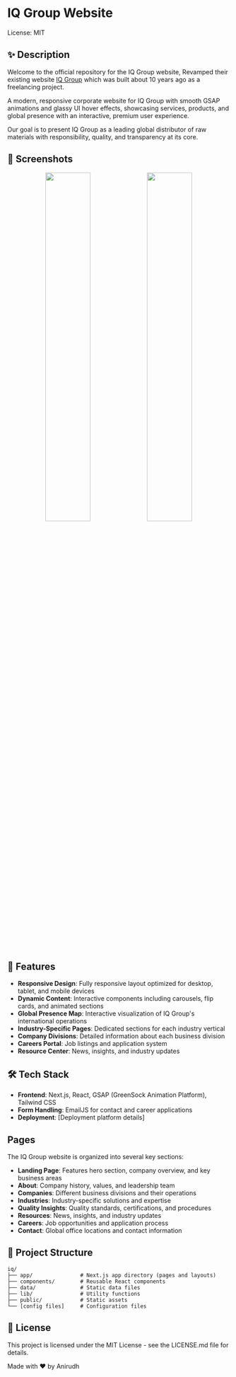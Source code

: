 # IQ Group Website
License: MIT

## ✨ Description
Welcome to the official repository for the IQ Group website, Revamped their existing website <a href="https://www.iqgroup.in/">IQ Group</a> which was built about 10 years ago as a freelancing project.

A modern, responsive corporate website for IQ Group with smooth GSAP animations and glassy UI hover effects, showcasing services, products, and global presence with an interactive, premium user experience.

Our goal is to present IQ Group as a leading global distributor of raw materials with responsibility, quality, and transparency at its core.

## 📸 Screenshots
<p align="center">
  <img src="https://github.com/AnirudhS3110/IQ-Group/raw/main/public/readme/Screenshot%202025-08-05%20221823.png" width="45%" />
  <img src="https://github.com/AnirudhS3110/IQ-Group/raw/main/public/readme/Screenshot%202025-08-05%20222344.png" width="45%" />
</p>

## 🚀 Features
- **Responsive Design**: Fully responsive layout optimized for desktop, tablet, and mobile devices
- **Dynamic Content**: Interactive components including carousels, flip cards, and animated sections
- **Global Presence Map**: Interactive visualization of IQ Group's international operations
- **Industry-Specific Pages**: Dedicated sections for each industry vertical
- **Company Divisions**: Detailed information about each business division
- **Careers Portal**: Job listings and application system
- **Resource Center**: News, insights, and industry updates

## 🛠️ Tech Stack
- **Frontend**: Next.js, React, GSAP (GreenSock Animation Platform), Tailwind CSS
- **Form Handling**: EmailJS for contact and career applications
- **Deployment**: [Deployment platform details]


## Pages
The IQ Group website is organized into several key sections:

- **Landing Page**: Features hero section, company overview, and key business areas
- **About**: Company history, values, and leadership team
- **Companies**: Different business divisions and their operations
- **Industries**: Industry-specific solutions and expertise
- **Quality Insights**: Quality standards, certifications, and procedures
- **Resources**: News, insights, and industry updates
- **Careers**: Job opportunities and application process
- **Contact**: Global office locations and contact information


## 📖 Project Structure
```
iq/
├── app/               # Next.js app directory (pages and layouts)
├── components/        # Reusable React components
├── data/              # Static data files
├── lib/               # Utility functions
├── public/            # Static assets
└── [config files]     # Configuration files
```


## 📜 License
This project is licensed under the MIT License - see the LICENSE.md file for details.

Made with ❤️ by Anirudh

